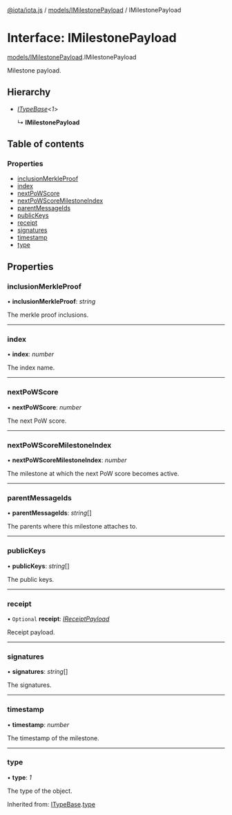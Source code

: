 [@iota/iota.js](../README.md) / [models/IMilestonePayload](../modules/models_imilestonepayload.md) / IMilestonePayload

# Interface: IMilestonePayload

[models/IMilestonePayload](../modules/models_imilestonepayload.md).IMilestonePayload

Milestone payload.

## Hierarchy

* [*ITypeBase*](models_itypebase.itypebase.md)<*1*\>

  ↳ **IMilestonePayload**

## Table of contents

### Properties

- [inclusionMerkleProof](models_imilestonepayload.imilestonepayload.md#inclusionmerkleproof)
- [index](models_imilestonepayload.imilestonepayload.md#index)
- [nextPoWScore](models_imilestonepayload.imilestonepayload.md#nextpowscore)
- [nextPoWScoreMilestoneIndex](models_imilestonepayload.imilestonepayload.md#nextpowscoremilestoneindex)
- [parentMessageIds](models_imilestonepayload.imilestonepayload.md#parentmessageids)
- [publicKeys](models_imilestonepayload.imilestonepayload.md#publickeys)
- [receipt](models_imilestonepayload.imilestonepayload.md#receipt)
- [signatures](models_imilestonepayload.imilestonepayload.md#signatures)
- [timestamp](models_imilestonepayload.imilestonepayload.md#timestamp)
- [type](models_imilestonepayload.imilestonepayload.md#type)

## Properties

### inclusionMerkleProof

• **inclusionMerkleProof**: *string*

The merkle proof inclusions.

___

### index

• **index**: *number*

The index name.

___

### nextPoWScore

• **nextPoWScore**: *number*

The next PoW score.

___

### nextPoWScoreMilestoneIndex

• **nextPoWScoreMilestoneIndex**: *number*

The milestone at which the next PoW score becomes active.

___

### parentMessageIds

• **parentMessageIds**: *string*[]

The parents where this milestone attaches to.

___

### publicKeys

• **publicKeys**: *string*[]

The public keys.

___

### receipt

• `Optional` **receipt**: [*IReceiptPayload*](models_ireceiptpayload.ireceiptpayload.md)

Receipt payload.

___

### signatures

• **signatures**: *string*[]

The signatures.

___

### timestamp

• **timestamp**: *number*

The timestamp of the milestone.

___

### type

• **type**: *1*

The type of the object.

Inherited from: [ITypeBase](models_itypebase.itypebase.md).[type](models_itypebase.itypebase.md#type)
